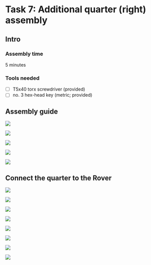 # Task 7: Additional quarter \(right\) assembly

## Intro

### Assembly time

5 minutes

### Tools needed

* [ ] T5x40 torx screwdriver \(provided\)
* [ ] no. 3 hex-head key \(metric; provided\)

## Assembly guide

![](../.gitbook/assets/p1020647.jpg)

![](../.gitbook/assets/p1020649.jpg)

![](../.gitbook/assets/p1020652%20%281%29.jpg)

![](../.gitbook/assets/p1020653.jpg)

![](../.gitbook/assets/p1020656.jpg)

## Connect the quarter to the Rover

![](../.gitbook/assets/p1020658.jpg)

![](../.gitbook/assets/p1020659.jpg)

![](../.gitbook/assets/p1020661.jpg)

![](../.gitbook/assets/p1020662.jpg)

![](../.gitbook/assets/p1020663.jpg)

![](../.gitbook/assets/p1020665.jpg)

![](../.gitbook/assets/p1020667.jpg)

![](../.gitbook/assets/p1020670.jpg)

